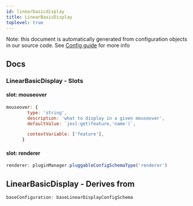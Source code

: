 ```yaml
---
id: linearbasicdisplay
title: LinearBasicDisplay
toplevel: true
---
```


Note: this document is automatically generated from configuration objects in
our source code. See [Config guide](/docs/config_guide) for more info

## Docs

### LinearBasicDisplay - Slots

#### slot: mouseover

```js
mouseover: {
        type: 'string',
        description: 'what to display in a given mouseover',
        defaultValue: `jexl:get(feature,'name')`,

        contextVariable: ['feature'],
      }
```

#### slot: renderer

```js
renderer: pluginManager.pluggableConfigSchemaType('renderer')
```

## LinearBasicDisplay - Derives from

```js
baseConfiguration: baseLinearDisplayConfigSchema
```
